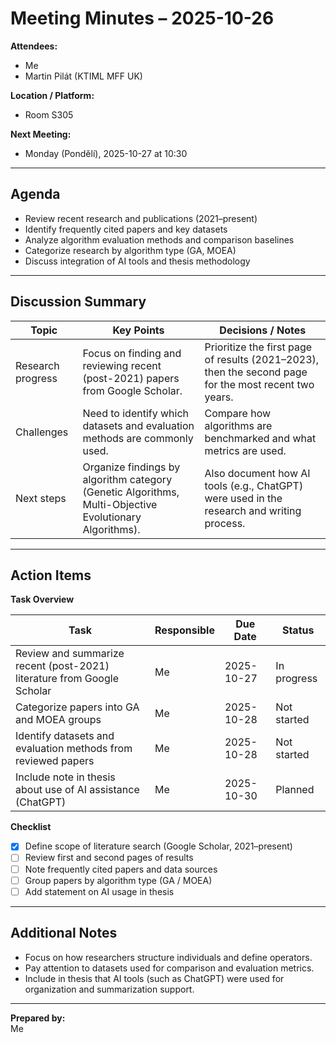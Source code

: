 # Meeting Minutes – 2025-10-26

**Attendees:**  
- Me  
- Martin Pilát (KTIML MFF UK)

**Location / Platform:**  
- Room S305  

**Next Meeting:**  
- Monday (Pondělí), 2025-10-27 at 10:30  

---

## Agenda
- Review recent research and publications (2021–present)  
- Identify frequently cited papers and key datasets  
- Analyze algorithm evaluation methods and comparison baselines  
- Categorize research by algorithm type (GA, MOEA)  
- Discuss integration of AI tools and thesis methodology

---

## Discussion Summary

| Topic | Key Points | Decisions / Notes |
|-------|-------------|------------------|
| Research progress | Focus on finding and reviewing recent (post-2021) papers from Google Scholar. | Prioritize the first page of results (2021–2023), then the second page for the most recent two years. |
| Challenges | Need to identify which datasets and evaluation methods are commonly used. | Compare how algorithms are benchmarked and what metrics are used. |
| Next steps | Organize findings by algorithm category (Genetic Algorithms, Multi-Objective Evolutionary Algorithms). | Also document how AI tools (e.g., ChatGPT) were used in the research and writing process. |

---

## Action Items

**Task Overview**

| Task | Responsible | Due Date | Status |
|------|--------------|----------|--------|
| Review and summarize recent (post-2021) literature from Google Scholar | Me | 2025-10-27 | In progress |
| Categorize papers into GA and MOEA groups | Me | 2025-10-28 | Not started |
| Identify datasets and evaluation methods from reviewed papers | Me | 2025-10-28 | Not started |
| Include note in thesis about use of AI assistance (ChatGPT) | Me | 2025-10-30 | Planned |

**Checklist**

- [x] Define scope of literature search (Google Scholar, 2021–present)  
- [ ] Review first and second pages of results  
- [ ] Note frequently cited papers and data sources  
- [ ] Group papers by algorithm type (GA / MOEA)  
- [ ] Add statement on AI usage in thesis  

---

## Additional Notes
- Focus on how researchers structure individuals and define operators.  
- Pay attention to datasets used for comparison and evaluation metrics.  
- Include in thesis that AI tools (such as ChatGPT) were used for organization and summarization support.

---

**Prepared by:**  
Me
